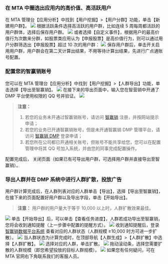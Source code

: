 ### 在 MTA 中圈选出应用内的高价值、高活跃用户
在 MTA 管理台【应用分析】中找到【用户挖掘】>【用户分群】功能，单击【新建用户群】。
![](http://imgcache.tcecqpoc.fsphere.cn/image/mc.qcloudimg.com/static/img/34ec55e936c5abb354cf27fae10275c7/image.png)
根据活跃条件选择高活跃的用户群，比如连续 5 周每周都活跃的用户群体，选择后保存用户群。
![](http://imgcache.tcecqpoc.fsphere.cn/image/mc.qcloudimg.com/static/img/f8420876eee746c7f431adaf35d544a8/image.png)
或者选择【自定义事件】，根据用户的最高价值行为次数来分群，如股票类应用认为【申报股票】是高价值行为，则可以通过用户分群筛选出【申报股票】超过 10 次的用户群：
![](http://imgcache.tcecqpoc.fsphere.cn/image/mc.qcloudimg.com/static/img/143bd1862017b7c0b2027ec253ccc39e/image.png)
保存用户群后，单击开关启用用户群，用户群会在第二天计算出结果，不用等待计算出结果，先进行广点通账号配置。

### 配置您的智赢销账号

您可以在 MTA 管理台【应用分析】中找到【用户挖掘】>【人群导出】功能，单击选择【导出至智赢销】。
![](http://imgcache.tcecqpoc.fsphere.cn/image/mc.qcloudimg.com/static/img/d4b0a1b8ea1f3208a59f1be89cb62ff9/image.png)
在接下来的导出页面中，输入您在智营销中开通了 DMP 平台使用权限的 QQ 号并验证。
![](http://imgcache.tcecqpoc.fsphere.cn/image/mc.qcloudimg.com/static/img/b0c1fa41bc92e677537912c83e740eab/image.png)
>**注意：**
>1. 若您的业务未开通过智赢销账号，请访问 [智赢销](http://win.qq.com) 注册，并按网站提示申请；
>2. 若您的业务已开通智赢销账号，但是未开通智赢销 DMP 管理平台，请访问 [智赢销 DMP](http://dmp.qq.com/) 登录申请；
>3. 若您所在公司都已开通相关账号，但账号不能共享给您，您可以在配置管理中将其 QQ 号加入系统，并由您的同事完成配置操作。

配置完成后， 关闭页面（如果已有可导出用户群，可选择用户群并直接导出至智赢销）。

### 导出人群并在 DMP 系统中进行人群扩散，投放广告

用户群计算完成后，在人群列表对应的人群单击【导出】，选择【导出至智赢销】，在接下来的页面配置好用户群以及导出字段，单击【开始导出】。
>**注意：**
>用户群的用户量大于等于 10,000 以上时，人群扩散效果最佳。

![](http://imgcache.tcecqpoc.fsphere.cn/image/mc.qcloudimg.com/static/img/89afa93a28c52d610c62ee192a30d8a2/image.png)
单击【开始导出】后，可以单击【查看任务进度】，人群若成功导出至智赢销，您将会收到通知提醒（上一步骤中配置的提醒方式）。
![](http://imgcache.tcecqpoc.fsphere.cn/image/mc.qcloudimg.com/static/img/82143f1ac39261722a3fc7ed82fa2f0a/image.png)
收到通知提醒后，登录 [智赢销数据平台系统](http://dmp.qq.com) 查看对应的人群状态（人群规模 ≥10,000 时方可进一步扩散）。
![](http://imgcache.tcecqpoc.fsphere.cn/image/mc.qcloudimg.com/static/img/9033ffbaee8f376d7bcbcb3f72ace6a0/image.png)
当人群状态为计算完成时，在顶部导航【人群生成】>【人群扩散】中选择【人群扩散】。
![](http://imgcache.tcecqpoc.fsphere.cn/image/mc.qcloudimg.com/static/img/ae93a16e257a6f0ed5c566086d3f75e0/image.png)
选择对应的人群，单击扩散。
![](http://imgcache.tcecqpoc.fsphere.cn/image/mc.qcloudimg.com/static/img/2a0fc266e61cbc24d06870e22d5995fb/image.png)
拖动滚动条，选择您需要扩散的人群规模（即您希望投放的目标人群规模）。
![](http://imgcache.tcecqpoc.fsphere.cn/image/mc.qcloudimg.com/static/img/3b094cc04f50c0b19690b8ecfcfd4989/image.png)
如果您有任何疑问，可在 MTA 官网右下角联系我们的客服人员。

